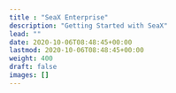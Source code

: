 ```yaml
---
title : "SeaX Enterprise"
description: "Getting Started with SeaX"
lead: ""
date: 2020-10-06T08:48:45+00:00
lastmod: 2020-10-06T08:48:45+00:00
weight: 400
draft: false
images: []
---
```

